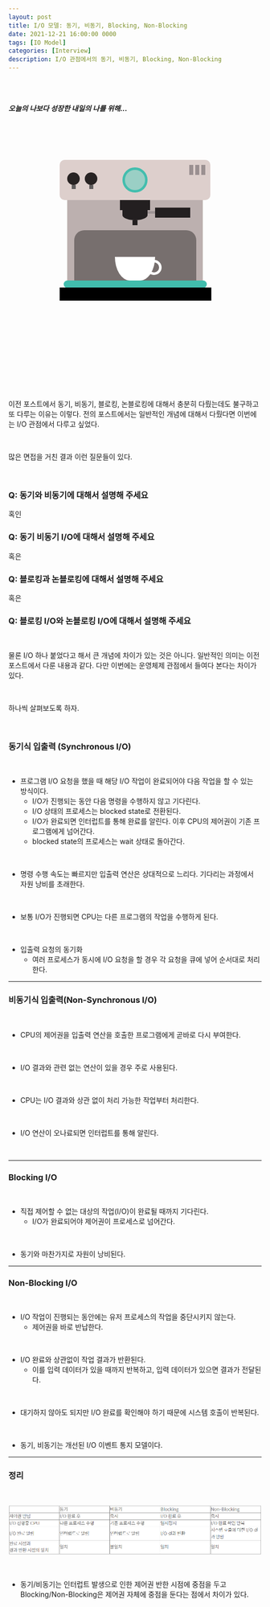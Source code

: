 ```yaml
---
layout: post
title: I/O 모델: 동기, 비동기, Blocking, Non-Blocking
date: 2021-12-21 16:00:00 0000
tags: [IO Model]
categories: [Interview]
description: I/O 관점에서의 동기, 비동기, Blocking, Non-Blocking
---
```


<br><br>

_**오늘의 나보다 성장한 내일의 나를 위해...**_

<br>

<br><br>

<style>
.containercoffee {
  width: 300px;
  height: 280px;
  position: relative;
  top: calc(50% - 140px);
  left: calc(50% - 150px);
}
.coffee-header {
  width: 100%;
  height: 80px;
  position: absolute;
  top: 0;
  left: 0;
  background-color: #ddcfcc;
  border-radius: 10px;
}
.coffee-header__buttons {
  width: 25px;
  height: 25px;
  position: absolute;
  top: 25px;
  background-color: #282323;
  border-radius: 50%;
}
.coffee-header__buttons::after {
  content: "";
  width: 8px;
  height: 8px;
  position: absolute;
  bottom: -8px;
  left: calc(50% - 4px);
  background-color: #615e5e;
}
.coffee-header__button-one {
  left: 15px;
}
.coffee-header__button-two {
  left: 50px;
}
.coffee-header__display {
  width: 50px;
  height: 50px;
  position: absolute;
  top: calc(50% - 25px);
  left: calc(50% - 25px);
  border-radius: 50%;
  background-color: #9acfc5;
  border: 5px solid #43beae;
  box-sizing: border-box;
}
.coffee-header__details {
  width: 8px;
  height: 20px;
  position: absolute;
  top: 10px;
  right: 10px;
  background-color: #9b9091;
  box-shadow: -12px 0 0 #9b9091, -24px 0 0 #9b9091;
}
.coffee-medium {
  width: 90%;
  height: 160px;
  position: absolute;
  top: 80px;
  left: calc(50% - 45%);
  background-color: #bcb0af;
}
.coffee-medium:before {
  content: "";
  width: 90%;
  height: 100px;
  background-color: #776f6e;
  position: absolute;
  bottom: 0;
  left: calc(50% - 45%);
  border-radius: 20px 20px 0 0;
}
.coffe-medium__exit {
  width: 60px;
  height: 20px;
  position: absolute;
  top: 0;
  left: calc(50% - 30px);
  background-color: #231f20;
}
.coffe-medium__exit::before {
  content: "";
  width: 50px;
  height: 20px;
  border-radius: 0 0 50% 50%;
  position: absolute;
  bottom: -20px;
  left: calc(50% - 25px);
  background-color: #231f20;
}
.coffe-medium__exit::after {
  content: "";
  width: 10px;
  height: 10px;
  position: absolute;
  bottom: -30px;
  left: calc(50% - 5px);
  background-color: #231f20;
}
.coffee-medium__arm {
  width: 70px;
  height: 20px;
  position: absolute;
  top: 15px;
  right: 25px;
  background-color: #231f20;
}
.coffee-medium__arm::before {
  content: "";
  width: 15px;
  height: 5px;
  position: absolute;
  top: 7px;
  left: -15px;
  background-color: #9e9495;
}
.coffee-medium__cup {
  width: 80px;
  height: 47px;
  position: absolute;
  bottom: 0;
  left: calc(50% - 40px);
  background-color: #FFF;
  border-radius: 0 0 70px 70px / 0 0 110px 110px;
}
.coffee-medium__cup::after {
  content: "";
  width: 20px;
  height: 20px;
  position: absolute;
  top: 6px;
  right: -13px;
  border: 5px solid #FFF;
  border-radius: 50%;
}
@keyframes liquid {
  0% {
    height: 0px;  
    opacity: 1;
  }
  5% {
    height: 0px;  
    opacity: 1;
  }
  20% {
    height: 62px;  
    opacity: 1;
  }
  95% {
    height: 62px;
    opacity: 1;
  }
  100% {
    height: 62px;
    opacity: 0;
  }
}
.coffee-medium__liquid {
  width: 6px;
  height: 63px;
  opacity: 0;
  position: absolute;
  top: 50px;
  left: calc(50% - 3px);
  background-color: #74372b;
  animation: liquid 4s 4s linear infinite;
}
.coffee-medium__smoke {
  width: 8px;
  height: 20px;
  position: absolute;  
  border-radius: 5px;
  background-color: #b3aeae;
}
@keyframes smokeOne {
  0% {
    bottom: 20px;
    opacity: 0;
  }
  40% {
    bottom: 50px;
    opacity: .5;
  }
  80% {
    bottom: 80px;
    opacity: .3;
  }
  100% {
    bottom: 80px;
    opacity: 0;
  }
}
@keyframes smokeTwo {
  0% {
    bottom: 40px;
    opacity: 0;
  }
  40% {
    bottom: 70px;
    opacity: .5;
  }
  80% {
    bottom: 80px;
    opacity: .3;
  }
  100% {
    bottom: 80px;
    opacity: 0;
  }
}
.coffee-medium__smoke-one {
  opacity: 0;
  bottom: 50px;
  left: 102px;
  animation: smokeOne 3s 4s linear infinite;
}
.coffee-medium__smoke-two {
  opacity: 0;
  bottom: 70px;
  left: 118px;
  animation: smokeTwo 3s 5s linear infinite;
}
.coffee-medium__smoke-three {
  opacity: 0;
  bottom: 65px;
  right: 118px;
  animation: smokeTwo 3s 6s linear infinite;
}
.coffee-medium__smoke-for {
  opacity: 0;
  bottom: 50px;
  right: 102px;
  animation: smokeOne 3s 5s linear infinite;
}
.coffee-footer {
  width: 95%;
  height: 15px;
  position: absolute;
  bottom: 25px;
  left: calc(50% - 47.5%);
  background-color: #41bdad;
  border-radius: 10px;
}
.coffee-footer::after {
  content: "";
  width: 106%;
  height: 26px;
  position: absolute;
  bottom: -25px;
  left: -8px;
  background-color: #000;
}
</style>

<div class="containercoffee">
    <div class="coffee-header">
      <div class="coffee-header__buttons coffee-header__button-one"></div>
      <div class="coffee-header__buttons coffee-header__button-two"></div>
      <div class="coffee-header__display"></div>
      <div class="coffee-header__details"></div>
    </div>
    <div class="coffee-medium">
      <div class="coffe-medium__exit"></div>
      <div class="coffee-medium__arm"></div>
      <div class="coffee-medium__liquid"></div>
      <div class="coffee-medium__smoke coffee-medium__smoke-one"></div>
      <div class="coffee-medium__smoke coffee-medium__smoke-two"></div>
      <div class="coffee-medium__smoke coffee-medium__smoke-three"></div>
      <div class="coffee-medium__smoke coffee-medium__smoke-for"></div>
      <div class="coffee-medium__cup"></div>
    </div>
    <div class="coffee-footer"></div>
</div>

<br><br><br><br><br><br><br><br>

<br>

이전 포스트에서 동기, 비동기, 블로킹, 논블로킹에 대해서 충분히 다뤘는데도 불구하고 또 다루는 이유는 이렇다. 전의 포스트에서는 일반적인 개념에 대해서 다뤘다면 이번에는 I/O 관점에서 다루고 싶었다. 

<br>

많은 면접을 거친 결과 이런 질문들이 있다.

<br>

### Q: 동기와 비동기에 대해서 설명해 주세요

혹인

### Q: 동기 비동기 I/O에 대해서 설명해 주세요

혹은 

### Q: 블로킹과 논블로킹에 대해서 설명해 주세요

혹은

### Q: 블로킹 I/O와 논블로킹 I/O에 대해서 설명해 주세요

<br>

물론 I/O 하나 붙었다고 해서 큰 개념에 차이가 있는 것은 아니다. 일반적인 의미는 이전 포스트에서 다룬 내용과 같다. 다만 이번에는 운영체제 관점에서 들여다 본다는 차이가 있다.

<br>

하나씩 살펴보도록 하자.

<br>

### 동기식 입출력 (Synchronous I/O)

<br>

- 프로그램 I/O 요청을 했을 때 해당 I/O 작업이 완료되어야 다음 작업을 할 수 있는 방식이다. 
  - I/O가 진행되는 동안 다음 명령을 수행하지 않고 기다린다.
  - I/O 상태의 프로세스는 blocked state로 전환된다.
  - I/O가 완료되면 인터럽트를 통해 완료를 알린다. 이후 CPU의 제어권이 기존 프로그램에게 넘어간다.
  - blocked state의 프로세스는 wait 상태로 돌아간다.

<br>

- 명령 수행 속도는 빠르지만 입출력 연산은 상대적으로 느리다. 기다리는 과정에서 자원 낭비를 초래한다.

<br>

- 보통 I/O가 진행되면 CPU는 다른 프로그램의 작업을 수행하게 된다.

<br>

- 입출력 요청의 동기화
  - 여러 프로세스가 동시에 I/O 요청을 할 경우 각 요청을 큐에 넣어 순서대로 처리한다.

---

### 비동기식 입출력(Non-Synchronous I/O)

<br>

- CPU의 제어권을 입출력 연산을 호출한 프로그램에게 곧바로 다시 부여한다.

<br>

- I/O 결과와 관련 없는 연산이 있을 경우 주로 사용된다.

<br>

- CPU는 I/O 결과와 상관 없이 처리 가능한 작업부터 처리한다.

<br>

- I/O 연산이 오나료되면 인터럽트를 통해 알린다. 

<br>

---

### Blocking I/O

<br>

- 직접 제어할 수 없는 대상의 작업(I/O)이 완료될 때까지 기다린다.
  - I/O가 완료되어야 제어권이 프로세스로 넘어간다.

<br>

- 동기와 마찬가지로 자원이 낭비된다.

---

### Non-Blocking I/O

<br>

- I/O 작업이 진행되는 동안에는 유저 프로세스의 작업을 중단시키지 않는다.
  - 제어권을 바로 반납한다.

<br>

- I/O 완료와 상관없이 작업 결과가 반환된다.
  - 이를 입력 데이터가 있을 때까지 반복하고, 입력 데이터가 있으면 결과가 전달된다.

<br>

- 대기하지 않아도 되지만 I/O 완료를 확인해야 하기 때문에 시스템 호출이 반복된다.

<br>

- 동기, 비동기는 개선된 I/O 이벤트 통지 모델이다.

---

### 정리

<br>

![](/images/Interview/post11/2021-12-23-17-53-39.png?style=centerme)

<br>

- 동기/비동기는 인터럽트 발생으로 인한 제어권 반한 시점에 중점을 두고 Blocking/Non-Blocking은 제어권 자체에 중점을 둔다는 점에서 차이가 있다.